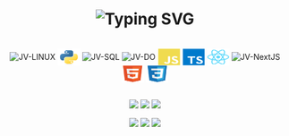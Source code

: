 
<h1 align="center">
  <img src="https://readme-typing-svg.herokuapp.com?font=Fira+Code&size=28&duration=4000&pause=500&color=000000&center=true&vCenter=true&width=600&lines=Hi,+I'm+Joao+Vitor;Software+Developer;Believe+in+the+power+of+information." alt="Typing SVG" />
</h1>

<div align="center"> 
  <div style="display: inline_block"><br>
    <img align="center" alt="JV-LINUX" height="30" width="40" src="https://cdn.jsdelivr.net/gh/devicons/devicon@latest/icons/linux/linux-original.svg" />
    <img align="center" alt="JV-Python" height="30" width="40" src="https://raw.githubusercontent.com/devicons/devicon/master/icons/python/python-original.svg">
    <img align="center" alt="JV-SQL" height="30" width="40" src="https://cdn.jsdelivr.net/gh/devicons/devicon@latest/icons/sqldeveloper/sqldeveloper-original.svg" />
    <img align="center" alt="JV-DO" height="30" width="40" src="https://cdn.jsdelivr.net/gh/devicons/devicon@latest/icons/digitalocean/digitalocean-original.svg" />
    <img align="center" alt="JV-Js" height="30" width="40" src="https://raw.githubusercontent.com/devicons/devicon/master/icons/javascript/javascript-plain.svg">
    <img align="center" alt="JV-Ts" height="30" width="40" src="https://raw.githubusercontent.com/devicons/devicon/master/icons/typescript/typescript-plain.svg">
    <img align="center" alt="JV-React" height="30" width="40" src="https://raw.githubusercontent.com/devicons/devicon/master/icons/react/react-original.svg">
    <img align="center" alt="JV-NextJS" height="30" width="40" src="https://cdn.jsdelivr.net/gh/devicons/devicon@latest/icons/nextjs/nextjs-original.svg" />
    <img align="center" alt="JV-HTML" height="30" width="40" src="https://raw.githubusercontent.com/devicons/devicon/master/icons/html5/html5-original.svg">
    <img align="center" alt="JV-CSS" height="30" width="40" src="https://raw.githubusercontent.com/devicons/devicon/master/icons/css3/css3-original.svg">
          
  </div><br>
</div>

<p align="center">
  <img src="https://img.shields.io/badge/🌍%20-RS,%20Brasil-black?style=flat-square" />
  <img src="https://img.shields.io/badge/🎓%20Computer%20Science-black?style=flat-square" />
  <img src="https://img.shields.io/badge/💻%20SO-Ubuntu-black?style=flat-square" />
</p>

<div align="center"> 
  <a href = "mailto:jvnloopes@gmail.com"><img src="https://img.shields.io/badge/-Email-%23333?style=for-the-badge&logo=gmail&logoColor=red" target="_blank"></a>
  <a href="https://www.linkedin.com/in/joão-vítor-nunes-lopes-256a27z" target="_blank"><img src="https://img.shields.io/badge/-LinkedIn-%230077B5?style=for-the-badge&logo=linkedin&logoColor=white" target="_blank"></a>
  <a href="https://" target="_blank"> <img src="https://img.shields.io/badge/-Portfólio-000000?style=for-the-badge&logo=firefox-browser&logoColor=orange"/>
</div>


